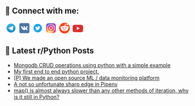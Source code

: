 ## 🔎 Connect with me:
[<img src="https://github.com/bullbesh/bullbesh/blob/main/images/Telegram.png" width="32" height="32" />](https://t.me/bullbesh)
[<img src="https://github.com/bullbesh/bullbesh/blob/main/images/VK.png" width="32" height="32" />](https://vk.com/bullbesh)
[<img src="https://github.com/bullbesh/bullbesh/blob/main/images/Twitter.png" width="32" height="32" />](https://twitter.com/bullbesh1)
[<img src="https://github.com/bullbesh/bullbesh/blob/main/images/Instagram.png" width="32" height="32" />](https://www.instagram.com/bullbesh)
[<img src="https://github.com/bullbesh/bullbesh/blob/main/images/Reddit.png" width="32" height="32" />](https://www.reddit.com/user/bullbesh)
[<img src="https://github.com/bullbesh/bullbesh/blob/main/images/YouTube.png" width="32" height="32" />](https://www.youtube.com/channel/UCtfjRs6uzgq5mfm8S06WTcg)

## 📕 Latest r/Python Posts
<!-- BLOG-POST-LIST:START -->
- [Mongodb CRUD operations using python with a simple example](https://www.reddit.com/r/Python/comments/10v6o3l/mongodb_crud_operations_using_python_with_a/)
- [My first end to end python project.](https://www.reddit.com/r/Python/comments/10v36mr/my_first_end_to_end_python_project/)
- [[P] We made an open source ML / data monitoring platform](https://www.reddit.com/r/Python/comments/10v32p8/p_we_made_an_open_source_ml_data_monitoring/)
- [A not so unfortunate sharp edge in Pipenv](https://www.reddit.com/r/Python/comments/10uyh1w/a_not_so_unfortunate_sharp_edge_in_pipenv/)
- [map&lpar;&rpar; is almost always slower than any other methods of iteration, why is it still in Python?](https://www.reddit.com/r/Python/comments/10us7au/map_is_almost_always_slower_than_any_other/)
<!-- BLOG-POST-LIST:END -->
